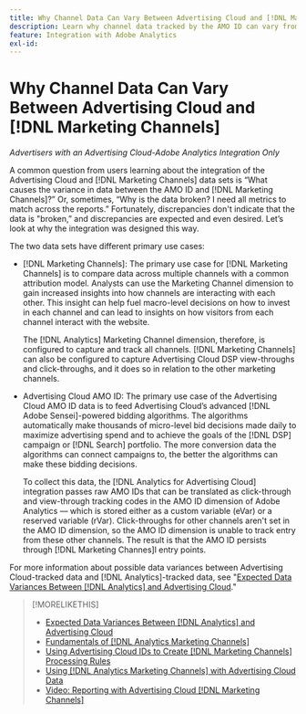 ```yaml
---
title: Why Channel Data Can Vary Between Advertising Cloud and [!DNL Marketing Channels]
description: Learn why channel data tracked by the AMO ID can vary from channel data tracked by [!DNL Analytics Marketing Channels].
feature: Integration with Adobe Analytics
exl-id: 
---
```

# Why Channel Data Can Vary Between Advertising Cloud and [!DNL Marketing Channels]

*Advertisers with an Advertising Cloud-Adobe Analytics Integration Only*

A common question from users learning about the integration of the Advertising Cloud and [!DNL Marketing Channels] data sets is “What causes the variance in data between the AMO ID and [!DNL Marketing Channels]?” Or, sometimes, “Why is the data broken? I need all metrics to match across the reports.” Fortunately, discrepancies don't indicate that the data is "broken,” and discrepancies are expected and even desired. Let’s look at why the integration was designed this way.

The two data sets have different primary use cases:

* [!DNL Marketing Channels]: The primary use case for [!DNL Marketing Channels] is to compare data across multiple channels with a common attribution model. Analysts can use the Marketing Channel dimension to gain increased insights into how channels are interacting with each other. This insight can help fuel macro-level decisions on how to invest in each channel and can lead to insights on how visitors from each channel interact with the website.

     The [!DNL Analytics] Marketing Channel dimension, therefore, is configured to capture and track all channels. [!DNL Marketing Channels] can also be configured to capture Advertising Cloud DSP view-throughs and click-throughs, and it does so in relation to the other marketing channels.

* Advertising Cloud AMO ID: The primary use case of the Advertising Cloud AMO ID data is to feed Advertising Cloud’s advanced [!DNL Adobe Sensei]-powered bidding algorithms. The algorithms automatically make thousands of micro-level bid decisions made daily to maximize advertising spend and to achieve the goals of the [!DNL DSP] campaign or [!DNL Search] portfolio. The more conversion data the algorithms can connect campaigns to, the better the algorithms can make these bidding decisions.

     To collect this data, the [!DNL Analytics for Advertising Cloud] integration passes raw AMO IDs that can be translated as click-through and view-through tracking codes in the AMO ID dimension of Adobe Analytics &mdash; which is stored either as a custom variable (eVar) or a reserved variable (rVar). Click-throughs for other channels aren't set in the AMO ID dimension, so the AMO ID dimension is unable to track entry from these other channels. The result is that the AMO ID persists through [!DNL Marketing Channes]l entry points.

For more information about possible data variances between Advertising Cloud-tracked data and [!DNL Analytics]-tracked data, see "[Expected Data Variances Between [!DNL Analytics] and Advertising Cloud](../data-variances.md)."

>[!MORELIKETHIS]
>
>* [Expected Data Variances Between [!DNL Analytics] and Advertising Cloud](/help/integrations/analytics/data-variances.md)
>* [Fundamentals of [!DNL Analytics Marketing Channels]](mc-overview.md)
>* [Using Advertising Cloud IDs to Create [!DNL Marketing Channels] Processing Rules](mc-ids.md)
>* [Using [!DNL Analytics Marketing Channels] with Advertising Cloud Data](mc-ac-data.md)
>* [Video: Reporting with Advertising Cloud [!DNL Marketing Channels]](https://experienceleague.adobe.com/docs/advertising-cloud-learn/tutorials/analytics/analytics-reporting-a4adc.html)
